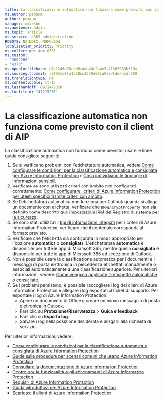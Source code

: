 ```yaml
---
title: La classificazione automatica non funziona come previsto con il client di AIP
ms.author: pebaum
author: pebaum
manager: mnirkhe
ms.audience: Admin
ms.topic: article
ms.service: o365-administration
ROBOTS: NOINDEX, NOFOLLOW
localization_priority: Priority
ms.collection: Adm_O365
ms.custom:
- "9002266"
- "4373"
ms.openlocfilehash: d7a2246d78cbd6c4ab40c2a4e5a21807933b619a
ms.sourcegitcommit: c6692ce0fa1358ec3529e59ca0ecdfdea4cdc759
ms.translationtype: HT
ms.contentlocale: it-IT
ms.lasthandoff: 09/14/2020
ms.locfileid: "47715205"
---
```

# <a name="automatic-classification-not-behaving-as-expected-with-the-aip-client"></a>La classificazione automatica non funziona come previsto con il client di AIP

La classificazione automatica non funziona come previsto; usare le linee guida consigliate seguenti:

1. Se si verificano problemi con l'etichettatura automatica, vedere [Come configurare le condizioni per la classificazione automatica e consigliata per Azure Information Protection](https://docs.microsoft.com/azure/information-protection/configure-policy-classification) e [Cosa individuano le tipologie di informazioni sensibili](https://docs.microsoft.com/microsoft-365/compliance/sensitive-information-type-entity-definitions).
2. Verificare se sono utilizzati criteri con ambito non configurati correttamente: [Come configurare i criteri di Azure Information Protection per utenti specifici tramite criteri con ambito](https://docs.microsoft.com/azure/information-protection/configure-policy-scope).
3. Se l'etichettatura automatica non funziona per Outlook quando si allega un documento con etichetta, verificare che `DRMEncryptProperty` non sia definito come descritto qui: [Impostazioni IRM del Registro di sistema per la sicurezza](https://docs.microsoft.com/deployoffice/security/protect-sensitive-messages-and-documents-by-using-irm-in-office#office-2016-irm-registry-key-options).
4. Se sono stati utilizzati i [tipi di informazioni integrati](https://support.office.com/article/What-the-sensitive-information-types-look-for-fd505979-76be-4d9f-b459-abef3fc9e86b) per i criteri di Azure Information Protection, verificare che il contenuto corrisponda al formato previsto.
5. Verificare che l'etichetta sia configurata in modo appropriato per l'opzione **automatica** o **consigliata**. L'etichettatura **automatica** è disponibile per tutte le app di Microsoft 365, mentre quella **consigliata** è disponibile per tutte le app di Microsoft 365 ad eccezione di Outlook.
6. Non è possibile usare la classificazione automatica per i documenti e i messaggi di posta elettronica in precedenza etichettati manualmente o associati automaticamente a una classificazione superiore.  Per ulteriori informazioni, vedere: [Come vengono applicate le etichette automatiche o consigliate](https://docs.microsoft.com/azure/information-protection/configure-policy-classification#how-automatic-or-recommended-labels-are-applied).
7. Se i problemi persistono, è possibile raccogliere i log del client di Azure Information Protection e allegare i log esportati al ticket di supporto. Per esportare i log di Azure Information Protection:
    - Aprire un documento di Office o creare un nuovo messaggio di posta elettronica in Outlook.
    - Fare clic su **Protezione/Riservatezza** > **Guida e feedback**.
    - Fare clic su **Esporta log**.
    - Salvare i log nella posizione desiderata e allegarli alla richiesta di servizio.

Per ulteriori informazioni, vedere:

- [Come configurare le condizioni per la classificazione automatica e consigliata di Azure Information Protection](https://docs.microsoft.com/azure/information-protection/configure-policy-classification)
- [Guide sulle procedure per scenari comuni che usano Azure Information Protection](https://docs.microsoft.com/azure/information-protection/how-to-guides)
- [Consultare la documentazione di Azure Information Protection](https://docs.microsoft.com/azure/information-protection/what-is-information-protection)
- [Controllare le funzionalità e gli abbonamenti di Azure Information Protection](https://azure.microsoft.com/pricing/details/information-protection)
- [Requisiti di Azure Information Protection](https://docs.microsoft.com/azure/information-protection/get-started/requirements)
- [Guida introduttiva per Azure Information Protection](https://docs.microsoft.com/azure/information-protection/get-started/infoprotect-quick-start-tutorial)
- [Scaricare il client di Azure Information Protection](https://www.microsoft.com/download/details.aspx?id=53018)
